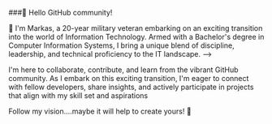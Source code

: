 ###🔭 Hello GitHub community! 

👋 I'm Markas, a 20-year military veteran embarking on an exciting transition into the world of Information Technology. 
Armed with a Bachelor's degree in Computer Information Systems, I bring a unique blend of discipline, leadership, and technical proficiency to the IT landscape.
-->

I'm here to collaborate, contribute, and learn from the vibrant GitHub community. 
As I embark on this exciting transition, I'm eager to connect with fellow developers, share insights, and actively participate in projects that align with my skill set and aspirations

Follow my vision....maybe it will help to create yours! 🚀
